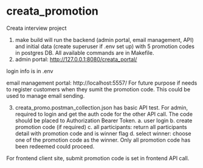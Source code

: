 # creata_promotion
Creata interview project
1. make build will run the backend (admin portal, email management, API) and initial data (create superuser if .env set up) with 5 promotion codes in postgres DB. All available commands are in Makefile.
2. admin portal: http://127.0.0.1:8080/creata_portal/

login info is in .env

email management portal: http://localhost:5557/
For future purpose if needs to register customers when they sumit the promotion code. This could be used to manage email sending.

3. creata_promo.postman_collection.json has basic API test.
For admin, required to login and get the auth code for the other API call.
The code should be placed to Authorization Bearer Token.
a. user login
b. create promotion code (if required)
c. all participants: return all participants detail with promotion code and is winner flag
d. select winner: choose one of the promotion code as the winner. Only all promotion code has been redeemed could proceed.

For frontend client site, submit promotion code is set in frontend API call.
